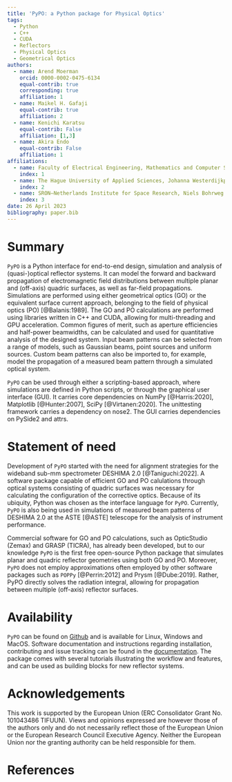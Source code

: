 ```yaml
---
title: 'PyPO: a Python package for Physical Optics'
tags:
  - Python
  - C++
  - CUDA
  - Reflectors
  - Physical Optics
  - Geometrical Optics
authors:
  - name: Arend Moerman
    orcid: 0000-0002-0475-6134
    equal-contrib: true
    corresponding: true
    affiliation: 1
  - name: Maikel H. Gafaji
    equal-contrib: true
    affiliation: 2
  - name: Kenichi Karatsu
    equal-contrib: False
    affiliation: [1,3]
  - name: Akira Endo
    equal-contrib: False
    affiliation: 1
affiliations:
  - name: Faculty of Electrical Engineering, Mathematics and Computer Science, Delft University of Technology, Mekelweg 4, 2628 CD, Delft, The Netherlands
    index: 1
  - name: The Hague University of Applied Sciences, Johanna Westerdijkplein 75, 2521 EN, The Hague, The Netherlands
    index: 2
  - name: SRON—Netherlands Institute for Space Research, Niels Bohrweg 4, 2333 CA, Leiden, The Netherlands
    index: 3
date: 26 April 2023
bibliography: paper.bib
---
```


# Summary
`PyPO` is a Python interface for end-to-end design, simulation and analysis of (quasi-)optical reflector systems. 
It can model the forward and backward propagation of electromagnetic field distributions between multiple planar and (off-axis) quadric surfaces, as well as far-field propagations.
Simulations are performed using either geometrical optics (GO) or the equivalent surface current approach, belonging to the field of physical optics (PO) [@Balanis:1989].
The GO and PO calculations are performed using libraries written in C++ and CUDA, allowing for multi-threading and GPU acceleration.
Common figures of merit, such as aperture efficiencies and half-power beamwidths, can be calculated and used for quantitative analysis of the designed system.
Input beam patterns can be selected from a range of models, such as Gaussian beams, point sources and uniform sources. 
Custom beam patterns can also be imported to, for example, model the propagation of a measured beam pattern through a simulated optical system.

`PyPO` can be used through either a scripting-based approach, where simulations are defined in Python scripts, or through the graphical user interface (GUI).
It carries core dependencies on NumPy [@Harris:2020], Matplotlib [@Hunter:2007], SciPy [@Virtanen:2020]. The unittesting framework carries a dependency on nose2. The GUI carries dependencies on PySide2 and attrs. 

# Statement of need
Development of `PyPO` started with the need for alignment strategies for the wideband sub-mm spectrometer DESHIMA 2.0 [@Taniguchi:2022]. 
A software package capable of efficient GO and PO calulations through optical systems consisting of quadric surfaces was necessary for calculating the configuration of the corrective optics. 
Because of its ubiquity, Python was chosen as the interface language for `PyPO`. 
Currently, `PyPO` is also being used in simulations of measured beam patterns of DESHIMA 2.0 at the ASTE [@ASTE] telescope for the analysis of instrument performance.

Commercial software for GO and PO calculations, such as OpticStudio (Zemax) and GRASP (TICRA), has already been developed, but to our knowledge `PyPO` is the first free open-source Python package that simulates planar and quadric reflector geometries using both GO and PO. 
Moreover, `PyPO` does not employ approximations often employed by other software packages such as `POPPy` [@Perrin:2012] and Prysm [@Dube:2019]. Rather, PyPO directly solves the radiation integral, allowing for propagation between multiple (off-axis) reflector surfaces.

# Availability
`PyPO` can be found on [Github](https://github.com/arend95/PyPO) and is available for Linux, Windows and MacOS.
Software documentation and instructions regarding installation, contributing and issue tracking can be found in the [documentation](https://arend95.github.io/PyPO/). 
The package comes with several tutorials illustrating the workflow and features, and can be used as building blocks for new reflector systems.

# Acknowledgements
This work is supported by the European Union (ERC Consolidator Grant No. 101043486 TIFUUN). Views and opinions expressed are however those of the authors only and do not necessarily reflect those of the European Union or the European Research Council Executive Agency. Neither the European Union nor the granting authority can be held responsible for them.

# References
